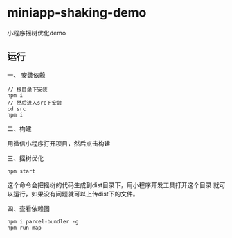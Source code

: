 # miniapp-shaking-demo
小程序摇树优化demo

## 运行
一、 安装依赖
```
// 根目录下安装
npm i
// 然后进入src下安装
cd src
npm i
```

二、构建

用微信小程序打开项目，然后点击构建

三、摇树优化
```
npm start
```
这个命令会把摇树的代码生成到dist目录下，用小程序开发工具打开这个目录
就可以运行，如果没有问题就可以上传dist下的文件。

四、查看依赖图
```
npm i parcel-bundler -g
npm run map
```
